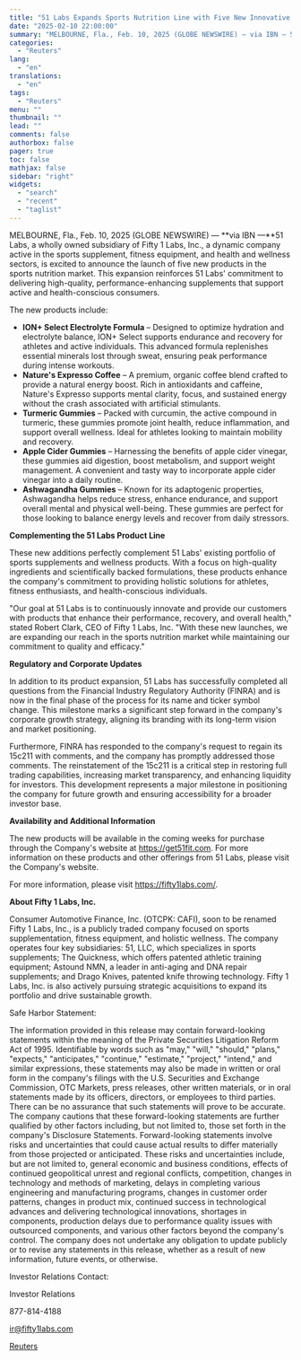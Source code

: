 ```yaml
---
title: "51 Labs Expands Sports Nutrition Line with Five New Innovative Products, Company in final phase of name and ticker symbol change"
date: "2025-02-10 22:00:00"
summary: "MELBOURNE, Fla., Feb. 10, 2025 (GLOBE NEWSWIRE) — via IBN — 51 Labs, a wholly owned subsidiary of Fifty 1 Labs, Inc., a dynamic company active in the sports supplement, fitness equipment, and health and wellness sectors, is excited to announce the launch of five new products in the sports..."
categories:
  - "Reuters"
lang:
  - "en"
translations:
  - "en"
tags:
  - "Reuters"
menu: ""
thumbnail: ""
lead: ""
comments: false
authorbox: false
pager: true
toc: false
mathjax: false
sidebar: "right"
widgets:
  - "search"
  - "recent"
  - "taglist"
---
```


MELBOURNE, Fla., Feb. 10, 2025 (GLOBE NEWSWIRE) — **via IBN —**51 Labs, a wholly owned subsidiary of Fifty 1 Labs, Inc., a dynamic company active in the sports supplement, fitness equipment, and health and wellness sectors, is excited to announce the launch of five new products in the sports nutrition market. This expansion reinforces 51 Labs' commitment to delivering high-quality, performance-enhancing supplements that support active and health-conscious consumers.

The new products include:

* **ION+ Select Electrolyte Formula** – Designed to optimize hydration and electrolyte balance, ION+ Select supports endurance and recovery for athletes and active individuals. This advanced formula replenishes essential minerals lost through sweat, ensuring peak performance during intense workouts.
* **Nature's Expresso Coffee** – A premium, organic coffee blend crafted to provide a natural energy boost. Rich in antioxidants and caffeine, Nature's Expresso supports mental clarity, focus, and sustained energy without the crash associated with artificial stimulants.
* **Turmeric Gummies** – Packed with curcumin, the active compound in turmeric, these gummies promote joint health, reduce inflammation, and support overall wellness. Ideal for athletes looking to maintain mobility and recovery.
* **Apple Cider Gummies** – Harnessing the benefits of apple cider vinegar, these gummies aid digestion, boost metabolism, and support weight management. A convenient and tasty way to incorporate apple cider vinegar into a daily routine.
* **Ashwagandha Gummies** – Known for its adaptogenic properties, Ashwagandha helps reduce stress, enhance endurance, and support overall mental and physical well-being. These gummies are perfect for those looking to balance energy levels and recover from daily stressors.

**Complementing the 51 Labs Product Line**

These new additions perfectly complement 51 Labs' existing portfolio of sports supplements and wellness products. With a focus on high-quality ingredients and scientifically backed formulations, these products enhance the company's commitment to providing holistic solutions for athletes, fitness enthusiasts, and health-conscious individuals.

"Our goal at 51 Labs is to continuously innovate and provide our customers with products that enhance their performance, recovery, and overall health," stated Robert Clark, CEO of Fifty 1 Labs, Inc. "With these new launches, we are expanding our reach in the sports nutrition market while maintaining our commitment to quality and efficacy."

**Regulatory and Corporate Updates**

In addition to its product expansion, 51 Labs has successfully completed all questions from the Financial Industry Regulatory Authority (FINRA) and is now in the final phase of the process for its name and ticker symbol change. This milestone marks a significant step forward in the company's corporate growth strategy, aligning its branding with its long-term vision and market positioning.

Furthermore, FINRA has responded to the company's request to regain its 15c211 with comments, and the company has promptly addressed those comments. The reinstatement of the 15c211 is a critical step in restoring full trading capabilities, increasing market transparency, and enhancing liquidity for investors. This development represents a major milestone in positioning the company for future growth and ensuring accessibility for a broader investor base.

**Availability and Additional Information**

The new products will be available in the coming weeks for purchase through the Company's website at https://get51fit.com. For more information on these products and other offerings from 51 Labs, please visit the Company's website.

For more information, please visit https://fifty1labs.com/.

**About Fifty 1 Labs, Inc.** 

Consumer Automotive Finance, Inc. (OTCPK: CAFI), soon to be renamed Fifty 1 Labs, Inc., is a publicly traded company focused on sports supplementation, fitness equipment, and holistic wellness. The company operates four key subsidiaries: 51, LLC, which specializes in sports supplements; The Quickness, which offers patented athletic training equipment; Astound NMN, a leader in anti-aging and DNA repair supplements; and Drago Knives, patented knife throwing technology. Fifty 1 Labs, Inc. is also actively pursuing strategic acquisitions to expand its portfolio and drive sustainable growth.

Safe Harbor Statement:

The information provided in this release may contain forward-looking statements within the meaning of the Private Securities Litigation Reform Act of 1995. Identifiable by words such as "may," "will," "should," "plans," "expects," "anticipates," "continue," "estimate," "project," "intend," and similar expressions, these statements may also be made in written or oral form in the company's filings with the U.S. Securities and Exchange Commission, OTC Markets, press releases, other written materials, or in oral statements made by its officers, directors, or employees to third parties. There can be no assurance that such statements will prove to be accurate. The company cautions that these forward-looking statements are further qualified by other factors including, but not limited to, those set forth in the company's Disclosure Statements. Forward-looking statements involve risks and uncertainties that could cause actual results to differ materially from those projected or anticipated. These risks and uncertainties include, but are not limited to, general economic and business conditions, effects of continued geopolitical unrest and regional conflicts, competition, changes in technology and methods of marketing, delays in completing various engineering and manufacturing programs, changes in customer order patterns, changes in product mix, continued success in technological advances and delivering technological innovations, shortages in components, production delays due to performance quality issues with outsourced components, and various other factors beyond the company's control. The company does not undertake any obligation to update publicly or to revise any statements in this release, whether as a result of new information, future events, or otherwise.

Investor Relations Contact:

Investor Relations

877-814-4188

ir@fifty1labs.com

[Reuters](https://www.tradingview.com/news/reuters.com,2025-02-10:newsml_GNX6J0T0s:0-51-labs-expands-sports-nutrition-line-with-five-new-innovative-products-company-in-final-phase-of-name-and-ticker-symbol-change/)

